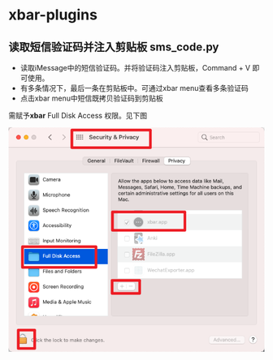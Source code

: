 # xbar-plugins


## 读取短信验证码并注入剪贴板 sms\_code.py

- 读取iMessage中的短信验证码。并将验证码注入剪贴板，Command + V 即可使用。
- 有多条情况下，最后一条在剪贴板中。可通过xbar menu查看多条验证码
- 点击xbar menu中短信既拷贝验证码到剪贴板


需赋予**xbar** Full Disk Access 权限。见下图

![](images/macosx_full_disk_access.png)
